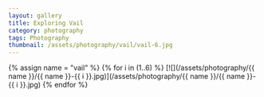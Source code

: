 ```yaml
---
layout: gallery
title: Exploring Vail
category: photography
tags: Photography
thumbnail: /assets/photography/vail/vail-6.jpg
---
```


{% assign name = "vail" %}
{% for i in (1..6) %}
[![](/assets/photography/{{ name }}/{{ name }}-{{ i }}.jpg)](/assets/photography/{{ name }}/{{ name }}-{{ i }}.jpg)
{% endfor %}